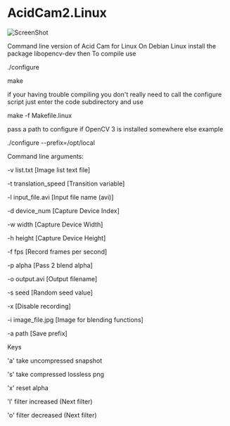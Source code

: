 # AcidCam2.Linux

![ScreenShot](http://lostsidedead.biz/acidcam/acidcam-linux.png "screenshot")


Command line version of Acid Cam for Linux
On Debian Linux install the package libopencv-dev
then
To compile use

./configure

make

if your having trouble compiling you don't really need
to call the configure script just enter the code subdirectory and use

make -f Makefile.linux


pass a path to configure if OpenCV 3 is installed somewhere else example

./configure --prefix=/opt/local

Command line arguments:

-v list.txt [Image list text file]

-t translation_speed [Transition variable]

-l input_file.avi [Input file name (avi)]

-d device_num [Capture Device Index]

-w width [Capture Device Width]

-h height [Capture Device Height]

-f fps [Record frames per second]

-p alpha [Pass 2 blend alpha]

-o output.avi [Output filename]

-s seed [Random seed value]

-x [Disable recording]

-i image_file.jpg [Image for blending functions]

-a path [Save prefix]

Keys

'a' take uncompressed snapshot 

's' take compressed lossless png

'x' reset alpha

'l' filter increased (Next filter)

'o' filter decreased (Next filter)


